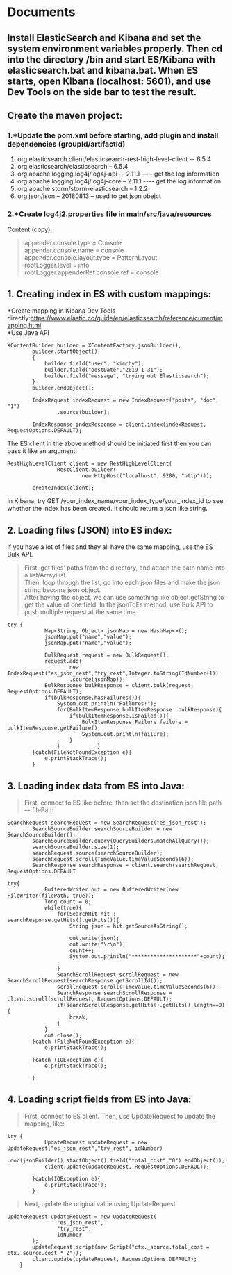# Documents
## Install ElasticSearch and Kibana and set the system environment variables properly. Then cd into the directory /bin and start ES/Kibana with elasticsearch.bat and kibana.bat. When ES starts, open Kibana (localhost: 5601), and use Dev Tools on the side bar to test the result.   
## Create the maven project: 

### 1.*Update the pom.xml before starting, add plugin and install dependencies (groupId/artifactId)

1. org.elasticsearch.client/elasticsearch-rest-high-level-client -- 6.5.4
2. org.elasticsearch/elasticsearch – 6.5.4
3. org.apache.logging.log4j/log4j-api -- 2.11.1  ---- get the log information
4. org.apache.logging.log4j/log4j-core – 2.11.1 ---- get the log  information
5. org.apache.storm/storm-elasticsearch – 1.2.2
6. org.json/json – 20180813 – used to get json obejct 

### 2.*Create log4j2.properties file in main/src/java/resources  
Content (copy):  
>appender.console.type = Console  
>appender.console.name = console  
>appender.console.layout.type = PatternLayout  
>rootLogger.level = info  
>rootLogger.appenderRef.console.ref = console



## 1.	Creating index in ES  with custom mappings:   
*Create mapping in Kibana Dev Tools directly:<https://www.elastic.co/guide/en/elasticsearch/reference/current/mapping.html>     
*Use Java API     
```
XContentBuilder builder = XContentFactory.jsonBuilder();
        builder.startObject();
        {
            builder.field("user", "kimchy");
            builder.field("postDate","2019-1-31");
            builder.field("message", "trying out Elasticsearch");
        }
        builder.endObject();

        IndexRequest indexRequest = new IndexRequest("posts", "doc", "1")
                .source(builder);

        IndexResponse indexResponse = client.index(indexRequest, RequestOptions.DEFAULT);
```
The ES client in the above method should be initiated first then you can pass it like an argument:
```
RestHighLevelClient client = new RestHighLevelClient(
                RestClient.builder(
                        new HttpHost("localhost", 9200, "http")));

        createIndex(client);
```
In Kibana, try GET /your_index_name/your_index_type/your_index_id to see whether the index has been created. It should return a json like string.    
## 2.	Loading files (JSON) into ES index:     
If you have a lot of files and they all have the same mapping, use the ES Bulk API.      
>First, get files’ paths from the directory, and attach the path name into a list/ArrayList.  
>Then, loop through the list, go into each json files and make the json string become json object.  
>After having the object, we can use something like object.getString to get the value of one field.
In the jsonToEs method, use Bulk API to push multiple request at the same time.
```
try {
            Map<String, Object> jsonMap = new HashMap<>();
            jsonMap.put("name","value");
            jsonMap.put("name","value");
            
            BulkRequest request = new BulkRequest();
            request.add(
                    new IndexRequest("es_json_rest","try_rest",Integer.toString(IdNumber+1))
                    .source(jsonMap));
            BulkResponse bulkResponse = client.bulk(request, RequestOptions.DEFAULT);
            if(bulkResponse.hasFailures()){
                System.out.println("Failures!");
                for(BulkItemResponse bulkItemResponse :bulkResponse){
                    if(bulkItemResponse.isFailed()){
                        BulkItemResponse.Failure failure = bulkItemResponse.getFailure();
                        System.out.println(failure);
                    }
                }            }
        }catch(FileNotFoundException e){
            e.printStackTrace();
        }
```
## 3.	Loading index data from ES into Java:    
>First, connect to ES like before, then set the destination json file path –- filePath
```
SearchRequest searchRequest = new SearchRequest("es_json_rest");
        SearchSourceBuilder searchSourceBuilder = new SearchSourceBuilder();
        searchSourceBuilder.query(QueryBuilders.matchAllQuery());
        searchSourceBuilder.size(1);
        searchRequest.source(searchSourceBuilder);
        searchRequest.scroll(TimeValue.timeValueSeconds(6));
        SearchResponse searchResponse = client.search(searchRequest, RequestOptions.DEFAULT
```
```
try{
            BufferedWriter out = new BufferedWriter(new FileWriter(filePath, true));
            long count = 0;
            while(true){
                for(SearchHit hit : searchResponse.getHits().getHits()){
                    String json = hit.getSourceAsString();

                    out.write(json);
                    out.write("\r\n");
                    count++;
                    System.out.println("*********************"+count);

                }
                SearchScrollRequest scrollRequest = new SearchScrollRequest(searchResponse.getScrollId());
                scrollRequest.scroll(TimeValue.timeValueSeconds(6));
                SearchResponse searchScrollResponse = client.scroll(scrollRequest, RequestOptions.DEFAULT);
                if(searchScrollResponse.getHits().getHits().length==0){
                    break;
                }
            }
            out.close();
        }catch (FileNotFoundException e){
            e.printStackTrace();

        }catch (IOException e){
            e.printStackTrace();

        }
```
## 4.	Loading script fields from ES into Java:        
>First, connect to ES client.
>Then, use UpdateRequest to update the mapping, like:
```
try {
            UpdateRequest updateRequest = new UpdateRequest("es_json_rest","try_rest", idNumber)
                    .doc(jsonBuilder().startObject().field("total_cost","0").endObject());
            client.update(updateRequest, RequestOptions.DEFAULT);

        }catch(IOException e){
            e.printStackTrace();
        }
```
>Next, update the original value using UpdateRequest.
```
UpdateRequest updateRequest = new UpdateRequest(
                "es_json_rest",
                "try_rest",
                idNumber
        );
        updateRequest.script(new Script("ctx._source.total_cost = ctx._source.cost * 2"));
        client.update(updateRequest, RequestOptions.DEFAULT);
    }
```          